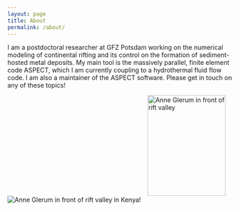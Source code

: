 ```yaml
---
layout: page
title: About
permalink: /about/
---
```


I am a postdoctoral researcher at GFZ Potsdam working on the numerical modeling of continental rifting and its control on the formation of sediment-hosted metal deposits. My main tool is the massively parallel, finite element code ASPECT, which I am currently coupling to a hydrothermal fluid flow code. I am also a maintainer of the ASPECT software. Please get in touch on any of these topics!

<img style="padding: 0 15px; float: right;" src="./myblog/assets/images/Me_RiftValley.JPG" alt="Anne Glerum in front of rift valley" title="Anne Glerum" width="175" height="226" />

![Anne Glerum in front of rift valley in Kenya!](/assets/images/Me_RiftValley.JPG "Anne Glerum in front of rift valley in Kenya")
